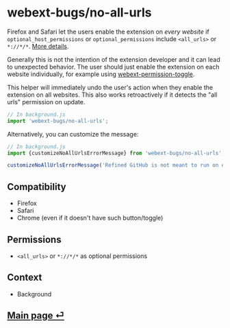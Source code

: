 # webext-bugs/no-all-urls

Firefox and Safari let the users enable the extension on *every website* if `optional_host_permissions` or `optional_permissions` include `<all_urls>` or `*://*/*`. [More details](https://github.com/w3c/webextensions/issues/700).

Generally this is not the intention of the extension developer and it can lead to unexpected behavior. The user should just enable the extension on each website individually, for example using [webext-permission-toggle](https://github.com/fregante/webext-permission-toggle).

This helper will immediately undo the user's action when they enable the extension on all websites. This also works retroactively if it detects the "all urls" permission on update.

```js
// In background.js
import 'webext-bugs/no-all-urls';
```

Alternatively, you can customize the message:

```js
// In background.js
import {customizeNoAllUrlsErrorMessage} from 'webext-bugs/no-all-urls';

customizeNoAllUrlsErrorMessage('Refined GitHub is not meant to run on every website. Open the options for more info.');
```

## Compatibility

- Firefox
- Safari
- Chrome (even if it doesn't have such button/toggle)

## Permissions

- `<all_urls>` or `*://*/*` as optional permissions

## Context

- Background

## [Main page ⏎](../readme.md)
